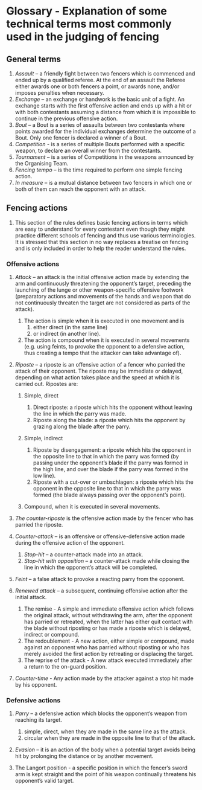 # Glossary - Explanation of some technical terms most commonly used in the judging of fencing

## General terms

1. *Assault* – a friendly fight between two fencers which is commenced and ended up by a qualified
   referee. At the end of an assault the Referee either awards one or both fencers a point, or
   awards none, and/or imposes penalties when necessary.
2. *Exchange* – an exchange or handwork is the basic unit of a fight. An exchange starts with the
   first offensive action and ends up with a hit or with both contestants assuming a distance from
   which it is impossible to continue in the previous offensive action.
3. *Bout* – a Bout is a series of assaults between two contestants where points awarded for the
   individual exchanges determine the outcome of a Bout. Only one fencer is declared a winner of a
   Bout.
4. *Competition* - is a series of multiple Bouts performed with a specific weapon, to declare an
   overall winner from the contestants.
5. *Tournament* – is a series of Competitions in the weapons announced by the Organising Team.
6. *Fencing tempo* – is the time required to perform one simple fencing action.
7. *In measure* – is a mutual distance between two fencers in which one or both of them can reach
   the opponent with an attack.

## Fencing actions

1. This section of the rules defines basic fencing actions in terms which are easy to understand for
   every contestant even though they might practice different schools of fencing and thus use
   various terminologies. It is stressed that this section in no way replaces a treatise on fencing
   and is only included in order to help the reader understand the rules.

### Offensive actions

1.  *Attack* – an attack is the initial offensive action made by extending the arm and continuously
    threatening the opponent’s target, preceding the launching of the lunge or other weapon-specific
    offensive footwork (preparatory actions and movements of the hands and weapon that do not
    continuously threaten the target are not considered as parts of the attack).
    1. The action is simple when it is executed in one movement and is
       1. either direct (in the same line)
       2. or indirect (in another line).
    2. The action is compound when it is executed in several movements (e.g. using feints, to
       provoke the opponent to a defensive action, thus creating a tempo that the attacker can take
       advantage of).

2.  *Riposte* – a riposte is an offensive action of a fencer who parried the attack of their
    opponent. The riposte may be immediate or delayed, depending on what action takes place and the
    speed at which it is carried out. Ripostes are:

    1. Simple, direct
       1. Direct riposte: a riposte which hits the opponent without leaving the line in which the
          parry was made.
       2. Riposte along the blade: a riposte which hits the opponent by grazing along the blade
          after the parry.

    2. Simple, indirect
       1. Riposte by disengagement: a riposte which hits the opponent in the opposite line to that
          in which the parry was formed (by passing under the opponent’s blade if the parry was
          formed in the high line, and over the blade if the parry was formed in the low line).
       2. Riposte with a cut-over or umbschlagen: a riposte which hits the opponent in the opposite
          line to that in which the parry was formed (the blade always passing over the opponent’s point).

    3. Compound, when it is executed in several movements.

3.  *The counter-riposte* is the offensive action made by the fencer who has parried the riposte.

4.  *Counter-attack* – is an offensive or offensive-defensive action made during the offensive
    action of the opponent.
    1. *Stop-hit* – a counter-attack made into an attack.
    2. *Stop-hit with opposition* – a counter-attack made while closing the line in which the
       opponent’s attack will be completed.

5.  *Feint* – a false attack to provoke a reacting parry from the opponent.

6.  *Renewed attack* – a subsequent, continuing offensive action after the initial attack.
    1. The remise - A simple and immediate offensive action which follows the original attack,
       without withdrawing the arm, after the opponent has parried or retreated, when the latter has
       either quit contact with the blade without riposting or has made a riposte which is delayed,
       indirect or compound.
    2. The redoublement - A new action, either simple or compound, made against an opponent who has
       parried without riposting or who has merely avoided the first action by retreating or
       displacing the target.
    3. The reprise of the attack - A new attack executed immediately after a return to the on-guard
       position.

7.  *Counter-time* - Any action made by the attacker against a stop hit made by his opponent.

### Defensive actions

1. *Parry* – a defensive action which blocks the opponent’s weapon from reaching its target.
   1. simple, direct, when they are made in the same line as the attack.
   2. circular when they are made in the opposite line to that of the attack.

2. *Evasion* – it is an action of the body when a potential target avoids being hit by prolonging
   the distance or by another movement.

3. The Langort position - a specific position in which the fencer’s sword arm is kept straight and
   the point of his weapon continually threatens his opponent’s valid target.
